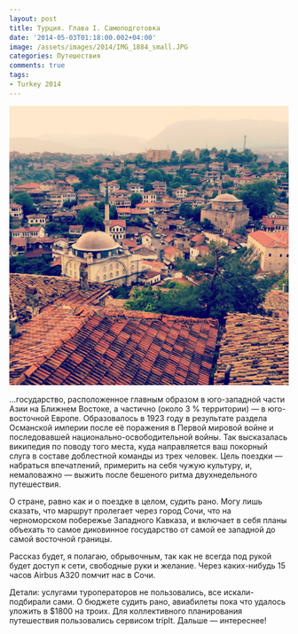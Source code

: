 ```yaml
---
layout: post
title: Турция. Глава I. Самоподготовка
date: '2014-05-03T01:18:00.002+04:00'
image: /assets/images/2014/IMG_1884_small.JPG
categories: Путешествия
comments: true
tags:
- Turkey 2014
---
```


![](/assets/images/2014/IMG_1884.JPG)

...государство, расположенное главным образом в юго-западной части Азии на Ближнем Востоке, а частично (около 3 % территории) — в юго-восточной Европе. Образовалось в 1923 году в результате раздела Османской империи после её поражения в Первой мировой войне и последовавшей национально-освободительной войны. Так высказалась википедия по поводу того места, куда направляется ваш покорный слуга в составе доблестной команды из трех человек. Цель поездки — набраться впечатлений, примерить на себя чужую культуру, и, немаловажно — выжить после бешеного ритма двухнедельного путешествия.

О стране, равно как и о поездке в целом, судить рано. Могу лишь сказать, что маршрут пролегает через город Сочи, что на черноморском побережье Западного Кавказа, и включает в себя планы объехать то самое диковинное государство от самой ее западной до самой восточной границы.

Рассказ будет, я полагаю, обрывочным, так как не всегда под рукой будет доступ к сети, свободные руки и желание. Через каких-нибудь 15 часов Airbus A320 помчит нас в Сочи.

Детали: услугами туроператоров не пользовались, все искали-подбирали сами. О бюджете судить рано, авиабилеты пока что удалось уложить в $1800 на троих. Для коллективного планирования путешествия пользовались сервисом tripIt.
Дальше — интереснее!